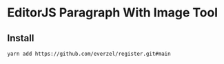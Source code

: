 # EditorJS Paragraph With Image Tool

## Install
```
yarn add https://github.com/everzel/register.git#main
```
